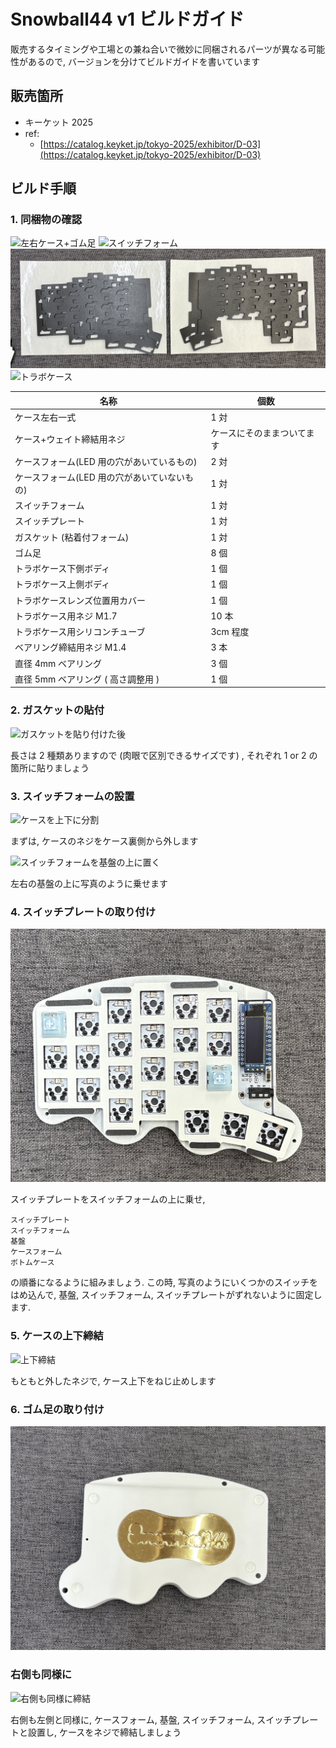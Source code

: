 # Snowball44 v1 ビルドガイド

販売するタイミングや工場との兼ね合いで微妙に同梱されるパーツが異なる可能性があるので, バージョンを分けてビルドガイドを書いています

## 販売箇所

- キーケット 2025
- ref:
  - [https://catalog.keyket.jp/tokyo-2025/exhibitor/D-03](https://catalog.keyket.jp/tokyo-2025/exhibitor/D-03)

## ビルド手順

### 1. 同梱物の確認

![左右ケース+ゴム足](./img/case-left-right-rubber-feet.jpg)
![スイッチフォーム](./img/switch-foam-plate-gasket.jpg)
![ケースフォーム](./img/case-foam.jpg)
![トラボケース](./img/trackball-case-screws.jpg)

| 名称                                         | 個数                       |
| -------------------------------------------- | -------------------------- |
| ケース左右一式                               | 1 対                       |
| ケース+ウェイト締結用ネジ                    | ケースにそのままついてます |
| ケースフォーム(LED 用の穴があいているもの)   | 2 対                       |
| ケースフォーム(LED 用の穴があいていないもの) | 1 対                       |
| スイッチフォーム                             | 1 対                       |
| スイッチプレート                             | 1 対                       |
| ガスケット (粘着付フォーム)                  | 1 対                       |
| ゴム足                                       | 8 個                       |
| トラボケース下側ボディ                       | 1 個                       |
| トラボケース上側ボディ                       | 1 個                       |
| トラボケースレンズ位置用カバー               | 1 個                       |
| トラボケース用ネジ M1.7                      | 10 本                      |
| トラボケース用シリコンチューブ               | 3cm 程度                   |
| ベアリング締結用ネジ M1.4                    | 3 本                       |
| 直径 4mm ベアリング                          | 3 個                       |
| 直径 5mm ベアリング ( 高さ調整用 )           | 1 個                       |

### 2. ガスケットの貼付

![ガスケットを貼り付けた後](./img/with-gasket.png)

長さは 2 種類ありますので (肉眼で区別できるサイズです) , それぞれ 1 or 2 の箇所に貼りましょう

### 3. スイッチフォームの設置

![ケースを上下に分割](./img/case-top-bottom-left-right.jpg)

まずは, ケースのネジをケース裏側から外します

![スイッチフォームを基盤の上に置く](./img/with-switch-foam.jpg)

左右の基盤の上に写真のように乗せます

### 4. スイッチプレートの取り付け

![スイッチプレートを取り付ける](./img/with-switch-plate.jpg)

スイッチプレートをスイッチフォームの上に乗せ,

```
スイッチプレート
スイッチフォーム
基盤
ケースフォーム
ボトムケース
```

の順番になるように組みましょう. この時, 写真のようにいくつかのスイッチをはめ込んで, 基盤, スイッチフォーム, スイッチプレートがずれないように固定します.

### 5. ケースの上下締結

![上下締結](./img/combine-top-bottom.jpg)

もともと外したネジで, ケース上下をねじ止めします

### 6. ゴム足の取り付け

![ゴム足を取り付ける](./img/with-rubber-feet.jpg)

### 右側も同様に

![右側も同様に締結](./img/right-side.jpg)

右側も左側と同様に, ケースフォーム, 基盤, スイッチフォーム, スイッチプレートと設置し, ケースをネジで締結しましょう
